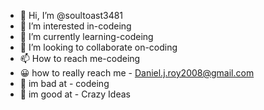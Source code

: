 - 👋 Hi, I’m @soultoast3481
- 👀 I’m interested in-codeing
- 🌱 I’m currently learning-codeing
- 💞️ I’m looking to collaborate on-coding
- 📫 How to reach me-codeing
- 😀 how to really reach me - Daniel.j.roy2008@gmail.com
- 👾 im bad at - codeing
- 🤖 im good at - Crazy Ideas
<!---
soultoast3481/soultoast3481 is a ✨ special ✨ repository because its `README.md` (this file) appears on your GitHub profile.
You can click the Preview link to take a look at your changes.
--->

